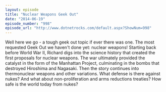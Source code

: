 ```yaml
---
layout: episode
title: "Nuclear Weapons Geek Out"
date: "2014-06-19"
episode_number: "998"
episode_url: "http://www.dotnetrocks.com/default.aspx?ShowNum=998"
---
```


Well here we go - a tough geek out topic if ever there was one. The most requested Geek Out we haven't done yet: nuclear weapons! Starting back before World War II, Richard digs into the science history that created the first proposals for nuclear weapons. The war ultimately provided the catalyst in the form of the Manhattan Project, culminating in the bombs that destroyed Hiroshima and Nagasaki. Then the story continues into thermonuclear weapons and other variations. What defense is there against nukes? And what about non-proliferation and arms reductions treaties? How safe is the world today from nukes?
